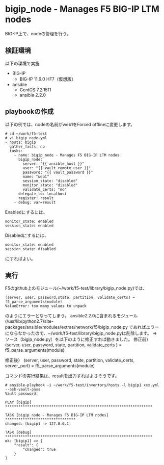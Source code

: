 # bigip_node - Manages F5 BIG-IP LTM nodes
BIG-IP上で、nodeの管理を行う。
## 検証環境
以下の環境で実施

- BIG-IP
  - BIG-IP 11.6.0 HF7（仮想版）
- ansible
  - CentOS 7.2.1511
  - ansible 2.2.0

## playbookの作成
以下の例では、nodeの名前がweb1をForced offlineに変更します。
```
# cd ~/work/f5-test
# vi bigip_node.yml
- hosts: bigip
  gather_facts: no
  tasks:
    - name: bigip_node - Manages F5 BIG-IP LTM nodes
      bigip_node:
        server: "{{ ansible_host }}"
        user: "{{ vault_remote_user }}"
        password: "{{ vault_password }}"
        name: "web1"
        session_state: "disabled"
        monitor_state: "disabled"
        validate_certs: "no"
      delegate_to: localhost
      register: result
    - debug: var=result
```
Enabledにするには、
```
monitor_state: enabled
session_state: enabled
```
Disabledにするには、
```
monitor_state: enabled
session_state: disabled
```
にすればよい。

## 実行
F5のgithub上のモジュール(~/work/f5-test/library/bigip_node.py)では、
```
(server, user, password,state, partition, validate_certs) = f5_parse_arguments(module)
ValueError: too many values to unpack
```
のようにエラーとなってしまう。
ansible2.2.0に含まれるモジュール
(/usr/lib/python2.7/site-packages/ansible/modules/extras/network/f5/bigip_node.py
であればエラーにならなかったので、~/work/f5-test/library/bigip_node.pyは削除します。
⇒ソース（bigip_node.py）を以下のように修正すれば動きました。
修正前）
    (server, user, password, state, partition, validate_certs ) = f5_parse_arguments(module)

修正後）
    (server, user, password, state, partition, validate_certs, server_port) = f5_parse_arguments(module)


コマンドの実行結果は、resultを出力すればよさそうです。
```
# ansible-playbook -i ~/work/f5-test/inventory/hosts -l bigip1 xxx.yml --ask-vault-pass
Vault password:

PLAY [bigip] *******************************************************************

TASK [bigip_node - Manages F5 BIG-IP LTM nodes] ********************************
changed: [bigip1 -> 127.0.0.1]

TASK [debug] *******************************************************************
ok: [bigip1] => {
    "result": {
        "changed": true
    }
}
```
